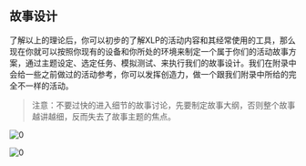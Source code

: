 ## 故事设计

了解以上的理论后，你可以初步的了解XLP的活动内容和其经常使用的工具，那么现在你就可以按照你现有的设备和你所处的环境来制定一个属于你们的活动故事方案，通过主题设定、选定任务、模拟测试、来执行我们的故事设计。我们在附录中会给一些之前做过的活动参考，你可以发挥创造力，做一个跟我们附录中所给的完全不一样的活动。

>注意：不要过快的进入细节的故事讨论，先要制定故事大纲，否则整个故事越讲越细，反而失去了故事主题的焦点。

![0](../pic/4-08-1.jpg "0") 

![0](../pic/4-08-2.jpg "0")